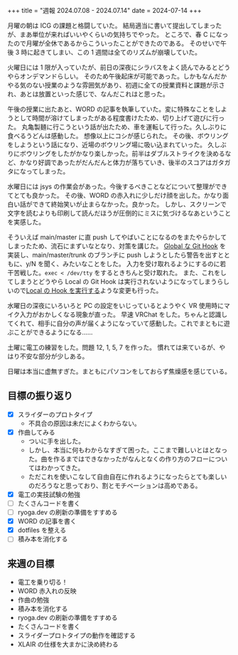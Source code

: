 +++
title = "週報 2024.07.08 - 2024.07.14"
date = 2024-07-14
+++

月曜の朝は ICG の課題と格闘していた。
結局適当に書いて提出してしまったが、まあ単位が来ればいいやくらいの気持ちでやった。
ところで、春 C になったので月曜が全休であるからこういったことができたのである。
そのせいで午後 3 時に起きてしまい、この 1 週間は全てのリズムが崩壊していた。

火曜日には 1 限が入っていたが、前日の深夜にシラバスをよく読んでみるとどうやらオンデマンドらしい。
そのため午後起床が可能であった。しかもなんだかやる気のない授業のような雰囲気があり、初週に全ての授業資料と課題が示され、あとは放置といった感じで、なんだこれはと思った。

午後の授業に出たあと、WORD の記事を執筆していた。変に特殊なことをしようとして時間が溶けてしまったがある程度書けたため、切り上げて遊びに行った。
丸亀製麺に行こうという話が出たため、車を運転して行った。久しぶりに食べるうどんは感動した。
想像以上にコシが感じられた。
その後、ボウリングをしようという話になり、近場のボウリング場に吸い込まれていった。
久しぶりにボウリングをしたがかなり楽しかった。前半はダブルストライクを決めるなど、かなり好調であったがだんだんと体力が落ちていき、後半のスコアはガタガタになってしまった。

水曜日には jsys の作業会があった。今後するべきことなどについて整理ができてとても良かった。
その後、WORD の赤入れに少しだけ顔を出した。かなり面白い話ができて終始笑いが止まらなかった。良かった。
しかし、スクリーンで文字を読むよりも印刷して読んだほうが圧倒的にミスに気づけるなあということを実感した。

そういえば main/master に直 push してやばいことになるのをまたやらかしてしまったため、流石にまずいなとなり、対策を講じた。
[Global な Git Hook](https://github.com/Ryoga-exe/dotfiles/commit/62e706c3285a4584977c4bfee3a5cefc87bce491) を実装し、main/master/trunk のブランチに push しようとしたら警告を出すとともに、y/N を聞く、みたいなことをした。
入力を受け取れるようにするのに若干苦戦した。`exec < /dev/tty` をするときちんと受け取れた。
また、これをしてしまうとどうやら Local の Git Hook は実行されないようになってしまうらしいので[Local の Hook を実行する](https://github.com/Ryoga-exe/dotfiles/commit/a52a8e9a9fd1c9d0740b209828097c65b780cc18)ような変更も行った。

水曜日の深夜にいろいろと PC の設定をいじっているとようやく VR 使用時にマイク入力がおかしくなる現象が直った。
早速 VRChat をした。ちゃんと認識してくれて、相手に自分の声が届くようになっていて感動した。これでまともに遊ぶことができるようになる……

土曜に電工の練習をした。問題 12, 1, 5, 7 を作った。
慣れては来ているが、やはり不安な部分が少しある。

日曜は本当に虚無すぎた。まともにパソコンをしておらず焦燥感を感じている。

## 目標の振り返り

- [x] スライダーのプロトタイプ
  - 不具合の原因は未だによくわからない。
- [x] 作曲してみる
  - ついに手を出した。
  - しかし、本当に何もわからなすぎて困った。ここまで難しいとはとなった。曲を作るまではできなかったがなんとなくの作り方のフローについてはわかってきた。
  - ただこれを使いこなして自由自在に作れるようになったらとても楽しいのだろうなと思っており、割とモチベーションは高めである。
- [x] 電工の実技試験の勉強
- [ ] たくさんコードを書く
- [ ] ryoga.dev の刷新の準備をすすめる
- [x] WORD の記事を書く
- [x] dotfiles を整える
- [ ] 積み本を消化する

## 来週の目標

- 電工を乗り切る！
- WORD 赤入れの反映
- 作曲の勉強
- 積み本を消化する
- ryoga.dev の刷新の準備をすすめる
- たくさんコードを書く
- スライダープロトタイプの動作を確認する
- XLAIR の仕様を大まかに決め終わる
